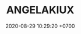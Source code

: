 ---
layout: 
permalink: /team/:title.html
categories: subs
maincover: /assets/avatars/male1.webp
tickets: 4
date: 2020-08-29 10:29:20 +0700
title: ANGELAKIUX
vip: /assets/mis/vip.png
sub: #/assets/mis/sub.png
gift: #/assets/mis/gift.png
bits: #/assets/mis/bits.png
---